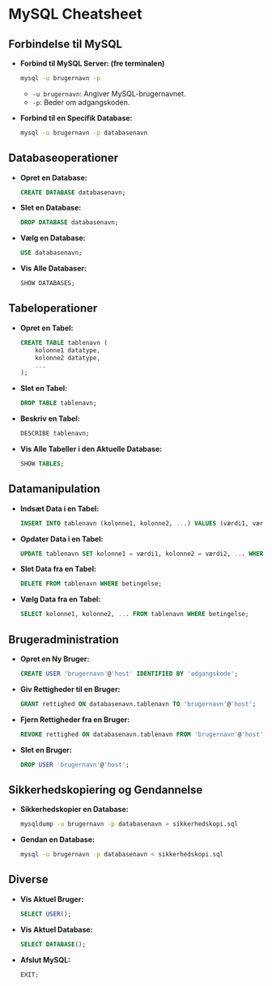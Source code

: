 
# MySQL Cheatsheet
## Forbindelse til MySQL

- **Forbind til MySQL Server: (fre terminalen)**
  ```sh
  mysql -u brugernavn -p
  ```
  - `-u brugernavn`: Angiver MySQL-brugernavnet.
  - `-p`: Beder om adgangskoden.

- **Forbind til en Specifik Database:**
  ```sh
  mysql -u brugernavn -p databasenavn
  ```

## Databaseoperationer

- **Opret en Database:**
  ```sql
  CREATE DATABASE databasenavn;
  ```

- **Slet en Database:**
  ```sql
  DROP DATABASE databasenavn;
  ```

- **Vælg en Database:**
  ```sql
  USE databasenavn;
  ```

- **Vis Alle Databaser:**
  ```sql
  SHOW DATABASES;
  ```

## Tabeloperationer

- **Opret en Tabel:**
  ```sql
  CREATE TABLE tablenavn (
      kolonne1 datatype,
      kolonne2 datatype,
      ...
  );
  ```

- **Slet en Tabel:**
  ```sql
  DROP TABLE tablenavn;
  ```

- **Beskriv en Tabel:**
  ```sql
  DESCRIBE tablenavn;
  ```

- **Vis Alle Tabeller i den Aktuelle Database:**
  ```sql
  SHOW TABLES;
  ```

## Datamanipulation

- **Indsæt Data i en Tabel:**
  ```sql
  INSERT INTO tablenavn (kolonne1, kolonne2, ...) VALUES (værdi1, værdi2, ...);
  ```

- **Opdater Data i en Tabel:**
  ```sql
  UPDATE tablenavn SET kolonne1 = værdi1, kolonne2 = værdi2, ... WHERE betingelse;
  ```

- **Slet Data fra en Tabel:**
  ```sql
  DELETE FROM tablenavn WHERE betingelse;
  ```

- **Vælg Data fra en Tabel:**
  ```sql
  SELECT kolonne1, kolonne2, ... FROM tablenavn WHERE betingelse;
  ```

## Brugeradministration

- **Opret en Ny Bruger:**
  ```sql
  CREATE USER 'brugernavn'@'host' IDENTIFIED BY 'adgangskode';
  ```

- **Giv Rettigheder til en Bruger:**
  ```sql
  GRANT rettighed ON databasenavn.tablenavn TO 'brugernavn'@'host';
  ```

- **Fjern Rettigheder fra en Bruger:**
  ```sql
  REVOKE rettighed ON databasenavn.tablenavn FROM 'brugernavn'@'host';
  ```

- **Slet en Bruger:**
  ```sql
  DROP USER 'brugernavn'@'host';
  ```

## Sikkerhedskopiering og Gendannelse

- **Sikkerhedskopier en Database:**
  ```sh
  mysqldump -u brugernavn -p databasenavn > sikkerhedskopi.sql
  ```

- **Gendan en Database:**
  ```sh
  mysql -u brugernavn -p databasenavn < sikkerhedskopi.sql
  ```

## Diverse

- **Vis Aktuel Bruger:**
  ```sql
  SELECT USER();
  ```

- **Vis Aktuel Database:**
  ```sql
  SELECT DATABASE();
  ```

- **Afslut MySQL:**
  ```sql
  EXIT;
  ```
